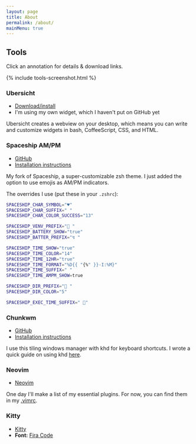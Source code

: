 ```yaml
---
layout: page
title: About
permalink: /about/
mainMenu: true
---
```


## Tools

Click an annotation for details & download links.

{% include tools-screenshot.html %}

### Ubersicht

- [Download/install](http://tracesof.net/uebersicht/)
- I'm using my own widget, which I haven't put on GitHub yet

Ubersicht creates a webview on your desktop, which means you can write and
customize widgets in bash, CoffeeScript, CSS, and HTML.

### Spaceship AM/PM

- [GitHub](https://github.com/atrnh/spaceship-prompt)
- [Installation instructions](https://github.com/denysdovhan/spaceship-prompt/blob/master/README.md)

My fork of Spaceship, a super-customizable zsh theme. I just added the option to
use emojis as AM/PM indicators.

The overrides I use (put these in your `.zshrc`):

```zsh
SPACESHIP_CHAR_SYMBOL="♥"
SPACESHIP_CHAR_SUFFIX=" "
SPACESHIP_CHAR_COLOR_SUCCESS="13"

SPACESHIP_VENV_PREFIX="🦑 "
SPACESHIP_BATTERY_SHOW="true"
SPACESHIP_BATTER_PREFIX="↯ "

SPACESHIP_TIME_SHOW="true"
SPACESHIP_TIME_COLOR="14"
SPACESHIP_TIME_12HR="true"
SPACESHIP_TIME_FORMAT="%D{{ "{%" }}-I:%M}"
SPACESHIP_TIME_SUFFIX=" "
SPACESHIP_TIME_AMPM_SHOW=true

SPACESHIP_DIR_PREFIX="🌟 "
SPACESHIP_DIR_COLOR="5"

SPACESHIP_EXEC_TIME_SUFFIX=" 🔮"
```

### Chunkwm

- [GitHub](https://github.com/koekeishiya/chunkwm)
- [Installation instructions](https://koekeishiya.github.io/chunkwm/docs/userguide.html)

I use this tiling windows manager with khd for keyboard shortcuts. I wrote a
quick guide on using khd
[here](/tools/2018/07/19/modal-keyboard-shortcuts.html).

### Neovim

- [Neovim](https://neovim.io/)

One day I'll make a list of my essential plugins. For now, you can find them in
my [.vimrc](https://github.com/atrnh/.dotfiles/blob/master/.vimrc).

### Kitty

- [Kitty](https://sw.kovidgoyal.net/kitty/)
- **Font:** [Fira Code](https://github.com/tonsky/FiraCode)
